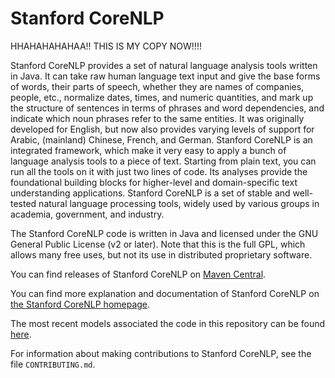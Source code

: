Stanford CoreNLP
================

HHAHAHAHAHAA!! THIS IS MY COPY NOW!!!!

Stanford CoreNLP provides a set of natural language analysis tools written in Java. It can take raw human language text input and give the base forms of words, their parts of speech, whether they are names of companies, people, etc., normalize dates, times, and numeric quantities, and mark up the structure of sentences in terms of phrases and word dependencies, and indicate which noun phrases refer to the same entities. It was originally developed for English, but now also provides varying levels of support for Arabic, (mainland) Chinese, French, and German. Stanford CoreNLP is an integrated framework, which make it very easy to apply a bunch of language analysis tools to a piece of text. Starting from plain text, you can run all the tools on it with just two lines of code. Its analyses provide the foundational building blocks for higher-level and domain-specific text understanding applications. Stanford CoreNLP is a set of stable and well-tested natural language processing tools, widely used by various groups in academia, government, and industry.

The Stanford CoreNLP code is written in Java and licensed under the GNU General Public License (v2 or later). Note that this is the full GPL, which allows many free uses, but not its use in distributed proprietary software.

You can find releases of Stanford CoreNLP on [Maven Central](http://search.maven.org/#browse%7C11864822).

You can find more explanation and documentation of Stanford CoreNLP on [the Stanford CoreNLP homepage](http://nlp.stanford.edu/software/corenlp.shtml#Demo).

The most recent models associated the code in this repository can be found [here](http://nlp.stanford.edu/software/stanford-corenlp-models-current.jar).

For information about making contributions to Stanford CoreNLP, see the file `CONTRIBUTING.md`.
